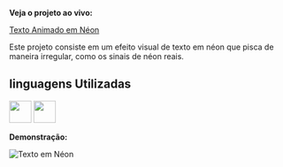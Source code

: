 **Veja o projeto ao vivo:**

[Texto Animado em Néon](https://ninja1375.github.io/Texto-Animado-em-Neon/)

Este projeto consiste em um efeito visual de texto em néon que pisca de maneira irregular, como os sinais de néon reais.

## linguagens Utilizadas ##


<a href="https://programartudo.blogspot.com/2024/05/html-o-que-e-e-qual-sua-funcionalidade.html?m=1" target="_blank"><img loading="lazy" src="https://cdn.jsdelivr.net/gh/devicons/devicon/icons/html5/html5-original.svg" width="40" height="40"/></a> <a href="https://programartudo.blogspot.com/2024/05/css-significado-e-funcionalidade.html?m=1" target="_blank"><img loading="lazy" src="https://cdn.jsdelivr.net/gh/devicons/devicon/icons/css3/css3-original.svg" width="40" height="40"/></a>

**Demonstração:**

![Texto em Néon](https://github.com/user-attachments/assets/cb4866d3-2bbd-4a1f-99a0-def5ab0f8107)

